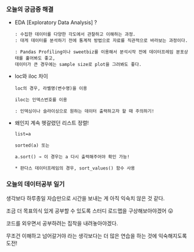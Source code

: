 ### 오늘의 궁금증 해결

- EDA [Exploratory Data Analysis] ?

      : 수집한 데이터를 다양한 각도에서 관찰하고 이해하는 과정.
      : 대게 데이터를 분석하기 전에 통계적 방법으로 자료를 직관적으로 바라보는 과정이다.
      
      : Pandas Profiling이나 sweetbiz를 이용해서 분석시작 전에 데이터프레임 분포상태를 훑어봐도 좋고,
      데이터가 큰 경우에는 sample size로 plot을 그려봐도 좋다. 

- loc와 iloc 차이

      loc의 경우, 라벨명(변수명)을 이용 

      iloc는 인덱스번호를 이용 
      
      : 인덱싱이나 슬라이싱으로 원하는 데이터 출력하고자 할 때 주의하기!

 

- 왜인지 계속 헷갈렸던 리스트 정렬!

      list=a 

      sorted(a) 또는 

      a.sort() → 이 경우는 a 다시 출력해주어야 확인 가능!   

      * 판다스 데이터프레임의 경우, sort_values() 함수 사용 


### 오늘의 데이터공부 일기


생각보다 하루종일 자습만으로 시간을 보내는 게 아직 익숙치 않은 것 같다. 

조금 더 목표의식 있게 공부할 수 있도록 스터디 로드맵을 구상해보아야겠어 😛

코드를 외우면서 공부하려는 집착을 내려놓아야겠다.

무조건 이해하고 넘어갈거야 라는 생각보다는 더 많은 연습을 하는 것에 익숙해지도록 도전!
